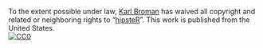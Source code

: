 To the extent possible under law,
[Karl Broman](http://github.com/kbroman)
has waived all copyright and related or neighboring rights to
&ldquo;[hipsteR](http://github.com/kbroman/hipsteR)&rdquo;.
This work is published from the United States.
<br/>
[![CC0](http://i.creativecommons.org/p/zero/1.0/88x31.png)](http://creativecommons.org/publicdomain/zero/1.0/)
